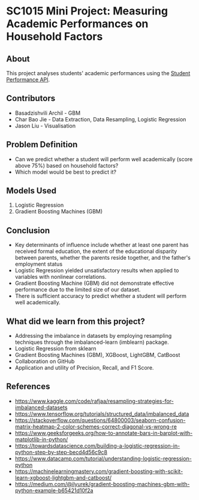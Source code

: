 # SC1015 Mini Project: Measuring Academic Performances on Household Factors

## About 

This project analyses students' academic performances using the [Student Performance API](https://archive.ics.uci.edu/dataset/320/student+performance).

## Contributors

- Basadzishvili Archil - GBM
- Char Bao Jie - Data Extraction, Data Resampling, Logistic Regression
- Jason Liu - Visualisation

## Problem Definition

- Can we predict whether a student will perform well academically (score above 75%) based on household factors?
- Which model would be best to predict it?

## Models Used

1. Logistic Regression
2. Gradient Boosting Machines (GBM)

## Conclusion

- Key determinants of influence include whether at least one parent has received formal education, the extent of the educational disparity between parents, whether the parents reside together, and the father's employment status
- Logistic Regression yielded unsatisfactory results when applied to variables with nonlinear correlations.
- Gradient Boosting Machine (GBM) did not demonstrate effective performance due to the limited size of our dataset.
- There is sufficient accuracy to predict whether a student will perform well academically.

## What did we learn from this project?

- Addressing the imbalance in datasets by employing resampling techniques through the imbalanced-learn (imblearn) package.
- Logistic Regression from sklearn
- Gradient Boosting Machines (GBM), XGBoost, LightGBM, CatBoost
- Collaboration on GitHub
- Application and utility of Precision, Recall, and F1 Score.

## References

- https://www.kaggle.com/code/rafjaa/resampling-strategies-for-imbalanced-datasets
- https://www.tensorflow.org/tutorials/structured_data/imbalanced_data
- https://stackoverflow.com/questions/64800003/seaborn-confusion-matrix-heatmap-2-color-schemes-correct-diagonal-vs-wrong-re
- https://www.geeksforgeeks.org/how-to-annotate-bars-in-barplot-with-matplotlib-in-python/
- https://towardsdatascience.com/building-a-logistic-regression-in-python-step-by-step-becd4d56c9c8
- https://www.datacamp.com/tutorial/understanding-logistic-regression-python
- https://machinelearningmastery.com/gradient-boosting-with-scikit-learn-xgboost-lightgbm-and-catboost/
- https://medium.com/@ilyurek/gradient-boosting-machines-gbm-with-python-example-b65421d10f2a
